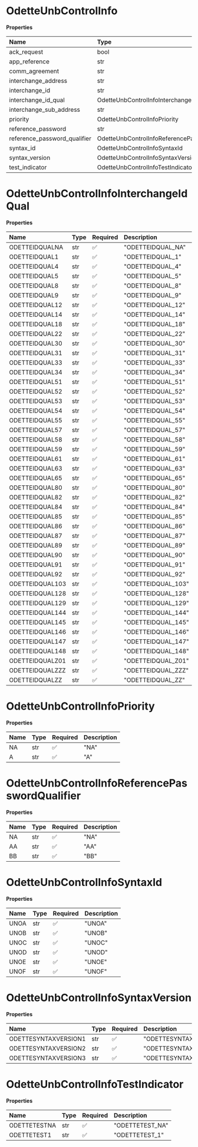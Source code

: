 # OdetteUnbControlInfo

**Properties**

| Name                         | Type                                           | Required | Description |
| :--------------------------- | :--------------------------------------------- | :------- | :---------- |
| ack_request                  | bool                                           | ❌       |             |
| app_reference                | str                                            | ❌       |             |
| comm_agreement               | str                                            | ❌       |             |
| interchange_address          | str                                            | ❌       |             |
| interchange_id               | str                                            | ❌       |             |
| interchange_id_qual          | OdetteUnbControlInfoInterchangeIdQual          | ❌       |             |
| interchange_sub_address      | str                                            | ❌       |             |
| priority                     | OdetteUnbControlInfoPriority                   | ❌       |             |
| reference_password           | str                                            | ❌       |             |
| reference_password_qualifier | OdetteUnbControlInfoReferencePasswordQualifier | ❌       |             |
| syntax_id                    | OdetteUnbControlInfoSyntaxId                   | ❌       |             |
| syntax_version               | OdetteUnbControlInfoSyntaxVersion              | ❌       |             |
| test_indicator               | OdetteUnbControlInfoTestIndicator              | ❌       |             |

# OdetteUnbControlInfoInterchangeIdQual

**Properties**

| Name            | Type | Required | Description        |
| :-------------- | :--- | :------- | :----------------- |
| ODETTEIDQUALNA  | str  | ✅       | "ODETTEIDQUAL_NA"  |
| ODETTEIDQUAL1   | str  | ✅       | "ODETTEIDQUAL_1"   |
| ODETTEIDQUAL4   | str  | ✅       | "ODETTEIDQUAL_4"   |
| ODETTEIDQUAL5   | str  | ✅       | "ODETTEIDQUAL_5"   |
| ODETTEIDQUAL8   | str  | ✅       | "ODETTEIDQUAL_8"   |
| ODETTEIDQUAL9   | str  | ✅       | "ODETTEIDQUAL_9"   |
| ODETTEIDQUAL12  | str  | ✅       | "ODETTEIDQUAL_12"  |
| ODETTEIDQUAL14  | str  | ✅       | "ODETTEIDQUAL_14"  |
| ODETTEIDQUAL18  | str  | ✅       | "ODETTEIDQUAL_18"  |
| ODETTEIDQUAL22  | str  | ✅       | "ODETTEIDQUAL_22"  |
| ODETTEIDQUAL30  | str  | ✅       | "ODETTEIDQUAL_30"  |
| ODETTEIDQUAL31  | str  | ✅       | "ODETTEIDQUAL_31"  |
| ODETTEIDQUAL33  | str  | ✅       | "ODETTEIDQUAL_33"  |
| ODETTEIDQUAL34  | str  | ✅       | "ODETTEIDQUAL_34"  |
| ODETTEIDQUAL51  | str  | ✅       | "ODETTEIDQUAL_51"  |
| ODETTEIDQUAL52  | str  | ✅       | "ODETTEIDQUAL_52"  |
| ODETTEIDQUAL53  | str  | ✅       | "ODETTEIDQUAL_53"  |
| ODETTEIDQUAL54  | str  | ✅       | "ODETTEIDQUAL_54"  |
| ODETTEIDQUAL55  | str  | ✅       | "ODETTEIDQUAL_55"  |
| ODETTEIDQUAL57  | str  | ✅       | "ODETTEIDQUAL_57"  |
| ODETTEIDQUAL58  | str  | ✅       | "ODETTEIDQUAL_58"  |
| ODETTEIDQUAL59  | str  | ✅       | "ODETTEIDQUAL_59"  |
| ODETTEIDQUAL61  | str  | ✅       | "ODETTEIDQUAL_61"  |
| ODETTEIDQUAL63  | str  | ✅       | "ODETTEIDQUAL_63"  |
| ODETTEIDQUAL65  | str  | ✅       | "ODETTEIDQUAL_65"  |
| ODETTEIDQUAL80  | str  | ✅       | "ODETTEIDQUAL_80"  |
| ODETTEIDQUAL82  | str  | ✅       | "ODETTEIDQUAL_82"  |
| ODETTEIDQUAL84  | str  | ✅       | "ODETTEIDQUAL_84"  |
| ODETTEIDQUAL85  | str  | ✅       | "ODETTEIDQUAL_85"  |
| ODETTEIDQUAL86  | str  | ✅       | "ODETTEIDQUAL_86"  |
| ODETTEIDQUAL87  | str  | ✅       | "ODETTEIDQUAL_87"  |
| ODETTEIDQUAL89  | str  | ✅       | "ODETTEIDQUAL_89"  |
| ODETTEIDQUAL90  | str  | ✅       | "ODETTEIDQUAL_90"  |
| ODETTEIDQUAL91  | str  | ✅       | "ODETTEIDQUAL_91"  |
| ODETTEIDQUAL92  | str  | ✅       | "ODETTEIDQUAL_92"  |
| ODETTEIDQUAL103 | str  | ✅       | "ODETTEIDQUAL_103" |
| ODETTEIDQUAL128 | str  | ✅       | "ODETTEIDQUAL_128" |
| ODETTEIDQUAL129 | str  | ✅       | "ODETTEIDQUAL_129" |
| ODETTEIDQUAL144 | str  | ✅       | "ODETTEIDQUAL_144" |
| ODETTEIDQUAL145 | str  | ✅       | "ODETTEIDQUAL_145" |
| ODETTEIDQUAL146 | str  | ✅       | "ODETTEIDQUAL_146" |
| ODETTEIDQUAL147 | str  | ✅       | "ODETTEIDQUAL_147" |
| ODETTEIDQUAL148 | str  | ✅       | "ODETTEIDQUAL_148" |
| ODETTEIDQUALZ01 | str  | ✅       | "ODETTEIDQUAL_Z01" |
| ODETTEIDQUALZZZ | str  | ✅       | "ODETTEIDQUAL_ZZZ" |
| ODETTEIDQUALZZ  | str  | ✅       | "ODETTEIDQUAL_ZZ"  |

# OdetteUnbControlInfoPriority

**Properties**

| Name | Type | Required | Description |
| :--- | :--- | :------- | :---------- |
| NA   | str  | ✅       | "NA"        |
| A    | str  | ✅       | "A"         |

# OdetteUnbControlInfoReferencePasswordQualifier

**Properties**

| Name | Type | Required | Description |
| :--- | :--- | :------- | :---------- |
| NA   | str  | ✅       | "NA"        |
| AA   | str  | ✅       | "AA"        |
| BB   | str  | ✅       | "BB"        |

# OdetteUnbControlInfoSyntaxId

**Properties**

| Name | Type | Required | Description |
| :--- | :--- | :------- | :---------- |
| UNOA | str  | ✅       | "UNOA"      |
| UNOB | str  | ✅       | "UNOB"      |
| UNOC | str  | ✅       | "UNOC"      |
| UNOD | str  | ✅       | "UNOD"      |
| UNOE | str  | ✅       | "UNOE"      |
| UNOF | str  | ✅       | "UNOF"      |

# OdetteUnbControlInfoSyntaxVersion

**Properties**

| Name                 | Type | Required | Description             |
| :------------------- | :--- | :------- | :---------------------- |
| ODETTESYNTAXVERSION1 | str  | ✅       | "ODETTESYNTAXVERSION_1" |
| ODETTESYNTAXVERSION2 | str  | ✅       | "ODETTESYNTAXVERSION_2" |
| ODETTESYNTAXVERSION3 | str  | ✅       | "ODETTESYNTAXVERSION_3" |

# OdetteUnbControlInfoTestIndicator

**Properties**

| Name         | Type | Required | Description     |
| :----------- | :--- | :------- | :-------------- |
| ODETTETESTNA | str  | ✅       | "ODETTETEST_NA" |
| ODETTETEST1  | str  | ✅       | "ODETTETEST_1"  |

